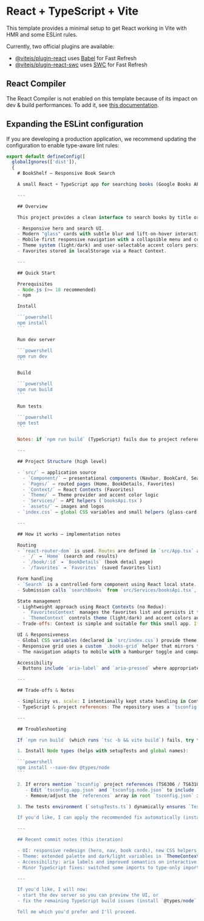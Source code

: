 # React + TypeScript + Vite

This template provides a minimal setup to get React working in Vite with HMR and some ESLint rules.

Currently, two official plugins are available:

- [@vitejs/plugin-react](https://github.com/vitejs/vite-plugin-react/blob/main/packages/plugin-react) uses [Babel](https://babeljs.io/) for Fast Refresh
- [@vitejs/plugin-react-swc](https://github.com/vitejs/vite-plugin-react/blob/main/packages/plugin-react-swc) uses [SWC](https://swc.rs/) for Fast Refresh

## React Compiler

The React Compiler is not enabled on this template because of its impact on dev & build performances. To add it, see [this documentation](https://react.dev/learn/react-compiler/installation).

## Expanding the ESLint configuration

If you are developing a production application, we recommend updating the configuration to enable type-aware lint rules:

```js
export default defineConfig([
  globalIgnores(['dist']),
  {
    # BookShelf — Responsive Book Search

    A small React + TypeScript app for searching books (Google Books API), saving favorites and viewing details. The UI was refreshed to be modern, unique and fully responsive with a theme system (light/dark + accent colors).

    ---

    ## Overview

    This project provides a clean interface to search books by title or author, view book details, and save favorites locally. Key features added in this iteration:

    - Responsive hero and search UI.
    - Modern "glass" cards with subtle blur and lift-on-hover interactions.
    - Mobile-first responsive navigation with a collapsible menu and color-accent picker.
    - Theme system (light/dark) and user-selectable accent colors persisted to localStorage.
    - Favorites stored in localStorage via a React Context.

    ---

    ## Quick Start

    Prerequisites
    - Node.js (>= 18 recommended)
    - npm

    Install

    ```powershell
    npm install
    ```

    Run dev server

    ```powershell
    npm run dev
    ```

    Build

    ```powershell
    npm run build
    ```

    Run tests

    ```powershell
    npm test
    ```

    Notes: if `npm run build` (TypeScript) fails due to project reference settings in `tsconfig.json`, see the Troubleshooting section below.

    ---

    ## Project Structure (high level)

    - `src/` — application source
      - `Component/` — presentational components (Navbar, BookCard, SearchForm)
      - `Pages/` — routed pages (Home, BookDetails, Favorites)
      - `Context/` — React Contexts (Favorites)
      - `Theme/` — Theme provider and accent color logic
      - `Services/` — API helpers (`booksApi.tsx`)
      - `assets/` — images and logos
    - `index.css` — global CSS variables and small helpers (glass-card, hero, grid)

    ---

    ## How it works — implementation notes

    Routing
    - `react-router-dom` is used. Routes are defined in `src/App.tsx` as:
      - `/` → `Home` (search and results)
      - `/book/:id` → `BookDetails` (book detail page)
      - `/favorites` → `Favorites` (saved favorites list)

    Form handling
    - `Search` is a controlled-form component using React local state. It validates that at least Title or Author is filled before performing a search.
    - Submission calls `searchBooks` from `src/Services/booksApi.tsx`, which uses Axios to query the Google Books API.

    State management
    - Lightweight approach using React Contexts (no Redux):
      - `FavoritesContext` manages the favorites list and persists it to `localStorage`.
      - `ThemeContext` controls theme (light/dark) and accent colors and writes preferences to `localStorage`.
    - Trade-offs: Context is simple and suitable for this small app. If the app grows (many slices of state, heavy updates), a more robust state manager (Redux/ Zustand) or splitting contexts further would be appropriate.

    UI & Responsiveness
    - Global CSS variables (declared in `src/index.css`) provide theme tokens like `--accent`, `--accent-hover`, `--text`, and `--card-bg`.
    - Responsive grid uses a custom `.books-grid` helper that mirrors typical Tailwind breakpoints (1/2/3/4 columns at sm/md/lg/etc).
    - The navigation adapts to mobile with a hamburger toggle and compact controls.

    Accessibility
    - Buttons include `aria-label` and `aria-pressed` where appropriate. Images have `alt` attributes. More a11y improvements can be added (keyboard traps, skip links) in follow-ups.

    ---

    ## Trade-offs & Notes

    - Simplicity vs. scale: I intentionally kept state handling in Contexts and localStorage. This reduces boilerplate and is easier to reason about in a small project. For larger scale, moving to a normalized state store would be better.
    - TypeScript & project references: The repository uses a `tsconfig.json` with project references (see `tsconfig.app.json` and `tsconfig.node.json`). On some environments `tsc -b` may error about "composite" and emitted `.tsbuildinfo`. If you hit build errors, see Troubleshooting below.

    ---

    ## Troubleshooting

    If `npm run build` (which runs `tsc -b && vite build`) fails, try the following:

    1. Install Node types (helps with setupTests and global names):

    ```powershell
    npm install --save-dev @types/node
    ```

    2. If errors mention `tsconfig` project references (TS6306 / TS6310): either:
       - Edit `tsconfig.app.json` and `tsconfig.node.json` to include `"composite": true` in `compilerOptions`, or
       - Remove/adjust the `references` array in root `tsconfig.json` if you don't need project references.

    3. The tests environment (`setupTests.ts`) dynamically ensures `TextEncoder`/`TextDecoder` exist. If your environment lacks `util` types, installing `@types/node` helps.

    If you'd like, I can apply the recommended fix automatically (install `@types/node` and adjust tsconfig), run the build, and iterate until all errors are resolved.

    ---

    ## Recent commit notes (this iteration)

    - UI: responsive redesign (hero, nav, book cards), new CSS helpers
    - Theme: extended palette and dark/light variables in `ThemeContext`
    - Accessibility: aria labels and improved semantics on interactive controls
    - Minor TypeScript fixes: switched some imports to type-only imports to match the project's TS settings

    ---

    If you'd like, I will now:
    - start the dev server so you can preview the UI, or
    - fix the remaining TypeScript build issues (install `@types/node` and adjust tsconfig) and run a clean build and tests.

    Tell me which you'd prefer and I'll proceed.

